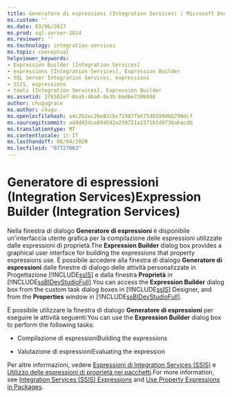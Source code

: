 ```yaml
---
title: Generatore di espressioni (Integration Services) | Microsoft Docs
ms.custom: ''
ms.date: 03/06/2017
ms.prod: sql-server-2014
ms.reviewer: ''
ms.technology: integration-services
ms.topic: conceptual
helpviewer_keywords:
- Expression Builder [Integration Services]
- expressions [Integration Services], Expression Builder
- SQL Server Integration Services, expressions
- SSIS, expressions
- tools [Integration Services], Expression Builder
ms.assetid: 376502e7-8ea5-46a0-8e3b-bbdbe730b698
author: chugugrace
ms.author: chugu
ms.openlocfilehash: a4c2b2ec2be82cbc71987fb675d8599dbb790dcf
ms.sourcegitcommit: ad4d92dce894592a259721a1571b1d8736abacdb
ms.translationtype: MT
ms.contentlocale: it-IT
ms.lasthandoff: 08/04/2020
ms.locfileid: "87727063"
---
```

# <a name="expression-builder-integration-services"></a><span data-ttu-id="030d1-102">Generatore di espressioni (Integration Services)</span><span class="sxs-lookup"><span data-stu-id="030d1-102">Expression Builder (Integration Services)</span></span>
  <span data-ttu-id="030d1-103">Nella finestra di dialogo **Generatore di espressioni** è disponibile un'interfaccia utente grafica per la compilazione delle espressioni utilizzate dalle espressioni di proprietà.</span><span class="sxs-lookup"><span data-stu-id="030d1-103">The **Expression Builder** dialog box provides a graphical user interface for building the expressions that property expressions use.</span></span> <span data-ttu-id="030d1-104">È possibile accedere alla finestra di dialogo **Generatore di espressioni** dalle finestre di dialogo delle attività personalizzate in Progettazione [!INCLUDE[ssIS](../includes/ssis-md.md)] e dalla finestra **Proprietà** in [!INCLUDE[ssBIDevStudioFull](../includes/ssbidevstudiofull-md.md)].</span><span class="sxs-lookup"><span data-stu-id="030d1-104">You can access the **Expression Builder** dialog box from the custom task dialog boxes in [!INCLUDE[ssIS](../includes/ssis-md.md)] Designer, and from the **Properties** window in [!INCLUDE[ssBIDevStudioFull](../includes/ssbidevstudiofull-md.md)].</span></span>  
  
 <span data-ttu-id="030d1-105">È possibile utilizzare la finestra di dialogo **Generatore di espressioni** per eseguire le attività seguenti:</span><span class="sxs-lookup"><span data-stu-id="030d1-105">You can use the **Expression Builder** dialog box to perform the following tasks:</span></span>  
  
-   <span data-ttu-id="030d1-106">Compilazione di espressioni</span><span class="sxs-lookup"><span data-stu-id="030d1-106">Building the expressions</span></span>  
  
-   <span data-ttu-id="030d1-107">Valutazione di espressioni</span><span class="sxs-lookup"><span data-stu-id="030d1-107">Evaluating the expression</span></span>  
  
 <span data-ttu-id="030d1-108">Per altre informazioni, vedere [Espressioni di Integration Services &#40;SSIS&#41;](expressions/integration-services-ssis-expressions.md) e [Utilizzo delle espressioni di proprietà nei pacchetti](expressions/use-property-expressions-in-packages.md).</span><span class="sxs-lookup"><span data-stu-id="030d1-108">For more information, see [Integration Services &#40;SSIS&#41; Expressions](expressions/integration-services-ssis-expressions.md) and [Use Property Expressions in Packages](expressions/use-property-expressions-in-packages.md).</span></span>  
  
  
